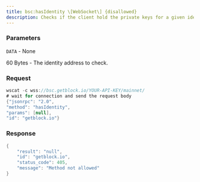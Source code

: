 ```yaml
---
title: bsc:hasIdentity \[WebSocket\] {disallowed}
description: Checks if the client hold the private keys for a given identity.
---
```


### Parameters


`DATA` - None

60 Bytes - The identity address to check.

### Request

``` java
wscat -c wss://bsc.getblock.io/YOUR-API-KEY/mainnet/ 
# wait for connection and send the request body 
{"jsonrpc": "2.0",
"method": "hasIdentity",
"params": [null],
"id": "getblock.io"}
```

###  Response

``` java
{
    "result": "null",
    "id": "getblock.io",
    "status_code": 405,
    "message": "Method not allowed"
}
```

